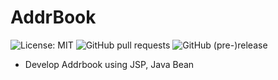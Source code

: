 # AddrBook
<img src="https://img.shields.io/badge/License-MIT-lightgrey.svg" alt="License: MIT"> ![GitHub pull requests](https://img.shields.io/github/issues-pr/94JuHo/AddrBook.svg) ![GitHub (pre-)release](https://img.shields.io/github/release-pre/94JuHo/AddrBook.svg) 

 - Develop Addrbook using JSP, Java Bean
